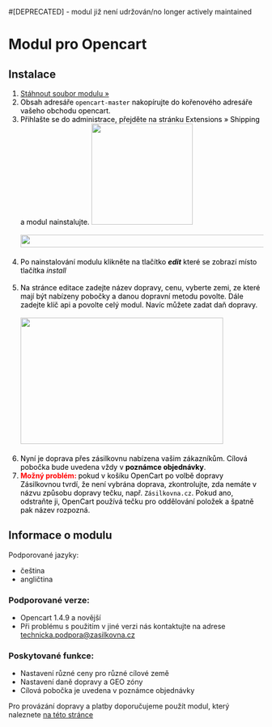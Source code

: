 #[DEPRECATED] - modul již není udržován/no longer actively maintained

<h1>Modul pro Opencart</h1>
<h2>Instalace</h2>
<ol style="color: black; ">
  <li><a href="https://github.com/Zasilkovna/opencart/archive/master.zip">Stáhnout soubor modulu »</a></li>
  <li>
    Obsah adresáře <code>opencart-master</code> nakopírujte do kořenového adresáře vašeho obchodu opencart.<br>
  </li>
  <li>
    Přihlašte se do administrace, přejděte na stránku Extensions » Shipping a modul nainstalujte.
    <a href="https://cloud.githubusercontent.com/assets/11771520/8772304/64fca0d6-2ecb-11e5-996f-a98eb3b29494.png"><img width="200" height="200" src="https://cloud.githubusercontent.com/assets/11771520/8772304/64fca0d6-2ecb-11e5-996f-a98eb3b29494.png"></a><br><br>
    <a href="https://cloud.githubusercontent.com/assets/11771520/8772309/6b7ef9a4-2ecb-11e5-9e45-8d468a4b7af0.png"><img width="600" height="25" src="https://cloud.githubusercontent.com/assets/11771520/8772309/6b7ef9a4-2ecb-11e5-9e45-8d468a4b7af0.png"></a><br><br>
  </li>
  <li>
    Po nainstalování modulu klikněte na tlačítko <i><strong>edit</strong></i> které se zobrazí místo tlačítka <i>install</i><br><br>
  </li>
  <li>
    Na stránce editace zadejte název dopravy, cenu, vyberte zemi, ze které mají být nabízeny pobočky a danou dopravní metodu povolte.
    Dále zadejte klíč api a povolte celý modul. Navíc můžete zadat daň dopravy.<br><br>
    <a href="https://cloud.githubusercontent.com/assets/11771520/8772310/6d8fc58e-2ecb-11e5-9a4e-8c62076ea5e0.png"><img width="400" height="250" src="https://cloud.githubusercontent.com/assets/11771520/8772310/6d8fc58e-2ecb-11e5-9a4e-8c62076ea5e0.png"></a><br><br>
  </li>
  <li>
    Nyní je doprava přes zásilkovnu nabízena vašim zákazníkům. Cílová pobočka bude uvedena vždy v <strong>poznámce objednávky</strong>.
  </li>
  <li>
    <strong style="color: red;">Možný problém: </strong> pokud v košíku OpenCart po volbě dopravy Zásilkovnou tvrdí, že není vybrána doprava, zkontrolujte, zda nemáte v názvu způsobu dopravy tečku, např. <code>Zásilkovna.cz</code>. Pokud ano, odstraňte ji, OpenCart používá tečku pro oddělování položek a špatně pak název rozpozná. 
</li></ol>
<h2>Informace o modulu</h2>
<p>Podporované jazyky:</p>
<ul>
  <li>čeština</li>
  <li>angličtina</li>
</ul>
<h3>Podporované verze:</h3>
<ul>
  <li>Opencart 1.4.9 a novější</li>
  <li>Při problému s použitím v jiné verzi nás kontaktujte na adrese <a href="mailto:technicka.podpora@zasilkovna.cz">technicka.podpora@zasilkovna.cz</a></li>
</ul>
<h3>Poskytované funkce:</h3>
<ul>
  <li>Nastavení různé ceny pro různé cílové země</li>
  <li>Nastavení daně dopravy a GEO zóny</li>
  <li>Cílová pobočka je uvedena v poznámce objednávky</li>
</ul>
<p>Pro provázání dopravy a platby doporučujeme použít modul, který naleznete <a targer="_blank" href="http://www.opencart.com/index.php?route=extension/extension/info&amp;extension_id=11301&amp;filter_search=gop">na této stránce</a></p>
